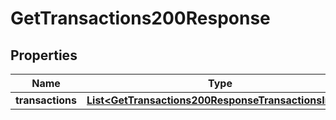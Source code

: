 

# GetTransactions200Response


## Properties

| Name | Type | Description | Notes |
|------------ | ------------- | ------------- | -------------|
|**transactions** | [**List&lt;GetTransactions200ResponseTransactionsInner&gt;**](GetTransactions200ResponseTransactionsInner.md) |  |  [optional] |



